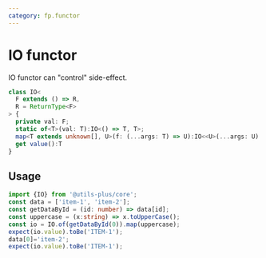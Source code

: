 ```yaml
---
category: fp.functor
---
```


# IO functor

IO functor can "control" side-effect.

```typescript
class IO<
  F extends () => R,
  R = ReturnType<F>
> {
  private val: F;
  static of<T>(val: T):IO<() => T, T>;
  map<T extends unknown[], U>(f: (...args: T) => U):IO<<U>(...args: U) => U, U>
  get value():T
}
```

## Usage

```typescript
import {IO} from '@utils-plus/core';
const data = ['item-1', 'item-2'];
const getDataById = (id: number) => data[id];
const uppercase = (x:string) => x.toUpperCase();
const io = IO.of(getDataById(0)).map(uppercase);
expect(io.value).toBe('ITEM-1');
data[0]='item-2';
expect(io.value).toBe('ITEM-1');
```

